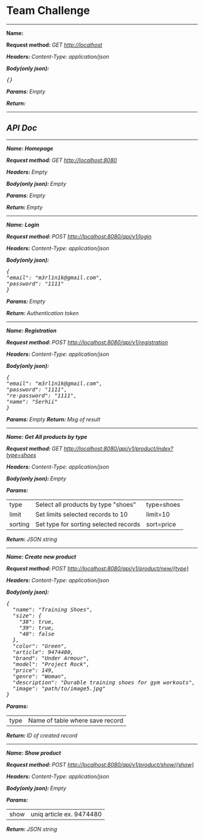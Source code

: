 # Team Challenge

<hr>
<b> Name: </b>

<b>Request method: </b> <i>GET<i/> [http://localhost](http://localhost:8080)

<b>Headers: </b> <i>Content-Type: application/json<i/>

<b>Body(only json): </b> <pre>{}</pre>

<b>Params: </b><i>Empty</i>

<b>Return: </b>
<hr>

## API Doc

<hr>
<b> Name: Homepage</b>

<b>Request method: </b> <i>GET<i/> [http://localhost:8080](http://localhost:8080)

<b>Headers: </b> <i>Empty<i/>

<b>Body(only json): </b> <i>Empty<i/>

<b>Params: </b><i>Empty</i>

<b>Return: </b><i>Empty</i>
<hr>

<b> Name: Login</b>

<b>Request method: </b> <i>POST<i/> [http://localhost:8080/api/v1/login](http://localhost:8080/api/v1/login)

<b>Headers: </b> <i>Content-Type: application/json<i/>

<b>Body(only json): </b>
<pre>{ 
"email": "m3rl1n1k@gmail.com", 
"password": "1111" 
}</pre>

<b>Params: </b><i>Empty</i>

<b>Return: </b><i>Authentication token</i>
<hr>
<b> Name: Registration</b>

<b>Request method: </b> <i>
POST<i/> [http://localhost:8080/api/v1/registration](http://localhost:8080/api/v1/registration)

<b>Headers: </b> <i>Content-Type: application/json<i/>

<b>Body(only json): </b>
<pre>{
"email": "m3rl1n1k@gmail.com", 
"password": "1111", 
"re-password": "1111", 
"name": "Serhii"
}</pre>

<b>Params: </b><i>Empty</i>
<b>Return: </b><i>Msg of result</i>
<hr>
<b> Name: Get All products by type</b>

<b>Request method: </b> <i>
GET<i/> [http://localhost:8080/api/v1/product/index?type=shoes](http://localhost:8080/api/v1/product/index?type=shoes)

<b>Headers: </b> <i>Content-Type: application/json<i/>

<b>Body(only json): </b> <i>Empty<i/>

<b>Params: </b>
<table>
<tr>
<td>type</td>
<td>Select all products by type "shoes"</td>
<td>type=shoes</td>
</tr>
<tr>
<td>limit</td>
<td>Set limits selected records to 10</td>
<td>limit=10</td>
</tr>
<tr>
<td>sorting</td>
<td>Set type for sorting selected records</td>
<td>sort=price</td>
</tr>
</table>

<b>Return: </b><i>JSON string</i>
<hr>
<b> Name: Create new product</b>

<b>Request method: </b> <i>
POST <i/> [http://localhost:8080/api/v1/product/new/{type}](http://localhost:8080/api/v1/product/new/shoes)

<b>Headers: </b> <i>Content-Type: application/json<i/>

<b>Body(only json): </b>
<pre>{
  "name": "Training Shoes",
  "size": {
    "38": true,
    "39": true,
    "40": false
  },
  "color": "Green",
  "article": 9474480,
  "brand": "Under Armour",
  "model": "Project Rock",
  "price": 149,
  "genre": "Woman",
  "description": "Durable training shoes for gym workouts",
  "image": "path/to/image5.jpg"
}</pre>

<b>Params: </b>

<table>
<tr>
<td>type</td>
<td>Name of table where save record</td>
</tr>
</table>

<b>Return: </b><i>ID of created record</i>
<hr>

<b> Name: Show product</b>

<b>Request method: </b> <i>
POST <i/> [http://localhost:8080/api/v1/product/show/{show}](http://localhost:8080/api/v1/product/show/9474480)

<b>Headers: </b> <i>Content-Type: application/json<i/>

<b>Body(only json): </b> <i>Empty</i>

<b>Params: </b>

<table>
<tr>
<td>show</td>
<td>uniq article ex. 9474480</td>
</tr>
</table>

<b>Return: </b><i>JSON string</i>